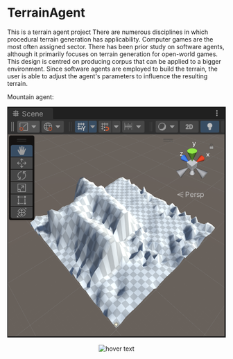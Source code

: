 # TerrainAgent
This is a terrain agent project
There are numerous disciplines in which procedural terrain generation has applicability. Computer games are the most often assigned sector. There has been prior study on software agents, although it primarily focuses on terrain generation for open-world games. This design is centred on producing corpus that can be applied to a bigger environment. Since software agents are employed to build the terrain, the user is able to adjust the agent's parameters to influence the resulting terrain.

Mountain agent:

![alt text](https://github.com/Alt3rmis/TerrainAgent/blob/main/Images/Fig1A.png)

<p align="center">
  <img src="[your_relative_path_here](https://github.com/Alt3rmis/TerrainAgent/blob/main/Images/Fig1A.png)" width="350" title="hover text">
</p>
